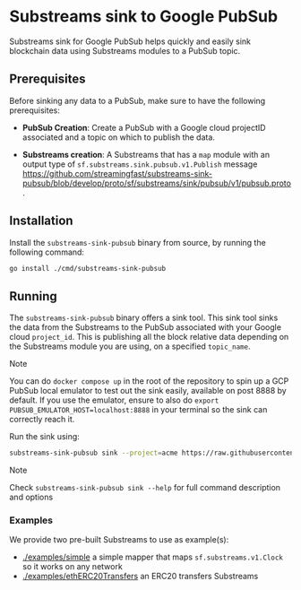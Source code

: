 # Substreams sink to Google PubSub

Substreams sink for Google PubSub helps quickly and easily sink blockchain data using Substreams modules to a PubSub topic.

## Prerequisites

Before sinking any data to a PubSub, make sure to have the following prerequisites:

- **PubSub Creation**:
  Create a PubSub with a Google cloud projectID associated and a topic on which to publish the data.

- **Substreams creation**:
   A Substreams that has  a `map` module with an output type of `sf.substreams.sink.pubsub.v1.Publish` message https://github.com/streamingfast/substreams-sink-pubsub/blob/develop/proto/sf/substreams/sink/pubsub/v1/pubsub.proto.

## Installation

Install the `substreams-sink-pubsub` binary from source, by running the following command:

```bash
go install ./cmd/substreams-sink-pubsub
```

## Running

The `substreams-sink-pubsub` binary offers a sink tool. This sink tool sinks the data from the Substreams to the PubSub associated with your Google cloud `project_id`.
This is publishing all the block relative data depending on the Substreams module you are using, on a specified `topic_name`.

> [!NOTE]
> You can do `docker compose up` in the root of the repository to spin up a GCP PubSub local emulator to test out the sink easily, available on post 8888 by default. If you use the emulator, ensure to also do `export PUBSUB_EMULATOR_HOST=localhost:8888` in your terminal so the sink can correctly reach it.

Run the sink using:

```bash
substreams-sink-pubsub sink --project=acme https://raw.githubusercontent.com/streamingfast/substreams-sink-pubsub/refs/heads/develop/examples/simple/simple-v0.1.0.spkg map_clocks dev-topic 100000:+1000
```

> [!NOTE]
> Check `substreams-sink-pubsub sink --help` for full command description and options

### Examples

We provide two pre-built Substreams to use as example(s):
- [./examples/simple](./examples/simple/) a simple mapper that maps `sf.substreams.v1.Clock` so it works on any network
- [./examples/ethERC20Transfers](./examples/ethERC20Transfers/) an ERC20 transfers Substreams
